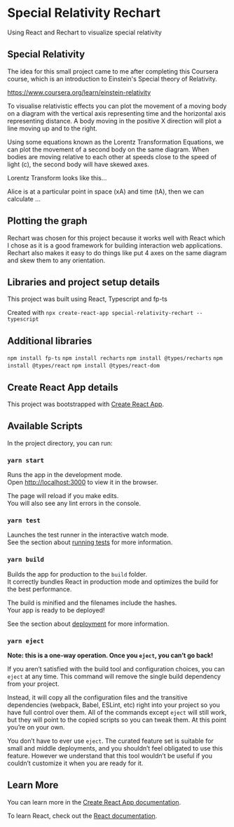# Special Relativity Rechart

Using React and Rechart to visualize special relativity

## Special Relativity

The idea for this small project came to me after completing this Coursera course, which is an introduction to Einstein's Special theory of Relativity.

https://www.coursera.org/learn/einstein-relativity

To visualise relativistic effects you can plot the movement of a moving body on a diagram with the vertical axis representing time and the horizontal axis representing distance. A body moving in the positive X direction will plot a line moving up and to the right.

Using some equations known as the Lorentz Transformation Equations, we can plot the movement of a second body on the same diagram. When bodies are moving relative to each other at speeds close to the speed of light (c), the second body will have skewed axes.

Lorentz Transform looks like this...

Alice is at a particular point in space (xA) and time (tA), then we can calculate ...

## Plotting the graph

Rechart was chosen for this project because it works well with React which I chose as it is a good framework for building interaction web applications. Rechart also makes it easy to do things like put 4 axes on the same diagram and skew them to any orientation.

## Libraries and project setup details

This project was built using React, Typescript and fp-ts

Created with `npx create-react-app special-relativity-rechart --typescript`

## Additional libraries

`npm install fp-ts`
`npm install recharts`
`npm install @types/recharts`
`npm install @types/react`
`npm install @types/react-dom`

## Create React App details

This project was bootstrapped with [Create React App](https://github.com/facebook/create-react-app).

## Available Scripts

In the project directory, you can run:

### `yarn start`

Runs the app in the development mode.<br />
Open [http://localhost:3000](http://localhost:3000) to view it in the browser.

The page will reload if you make edits.<br />
You will also see any lint errors in the console.

### `yarn test`

Launches the test runner in the interactive watch mode.<br />
See the section about [running tests](https://facebook.github.io/create-react-app/docs/running-tests) for more information.

### `yarn build`

Builds the app for production to the `build` folder.<br />
It correctly bundles React in production mode and optimizes the build for the best performance.

The build is minified and the filenames include the hashes.<br />
Your app is ready to be deployed!

See the section about [deployment](https://facebook.github.io/create-react-app/docs/deployment) for more information.

### `yarn eject`

**Note: this is a one-way operation. Once you `eject`, you can’t go back!**

If you aren’t satisfied with the build tool and configuration choices, you can `eject` at any time. This command will remove the single build dependency from your project.

Instead, it will copy all the configuration files and the transitive dependencies (webpack, Babel, ESLint, etc) right into your project so you have full control over them. All of the commands except `eject` will still work, but they will point to the copied scripts so you can tweak them. At this point you’re on your own.

You don’t have to ever use `eject`. The curated feature set is suitable for small and middle deployments, and you shouldn’t feel obligated to use this feature. However we understand that this tool wouldn’t be useful if you couldn’t customize it when you are ready for it.

## Learn More

You can learn more in the [Create React App documentation](https://facebook.github.io/create-react-app/docs/getting-started).

To learn React, check out the [React documentation](https://reactjs.org/).
